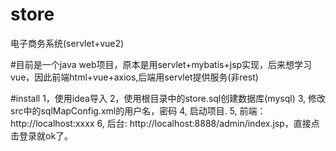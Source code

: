 # store
电子商务系统(servlet+vue2)

#目前是一个java web项目，原本是用servlet+mybatis+jsp实现，后来想学习vue，因此前端html+vue+axios,后端用servlet提供服务(非rest)


#install
1，使用idea导入
2，使用根目录中的store.sql创建数据库(mysql)
3, 修改src中的sqlMapConfig.xml的用户名，密码
4, 启动项目.
5, 前端：http://localhost:xxxx
6, 后台: http://localhost:8888/admin/index.jsp，直接点击登录就ok了。
        
